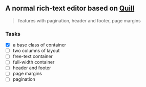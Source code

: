 ## A normal rich-text editor based on [Quill](www.quilljs.com)
>features with pagination, header and footer, page margins

### Tasks
- [x] a base class of container
- [ ] two columns of layout
- [ ] free-text container
- [ ] full-width container
- [ ] header and footer
- [ ] page margins 
- [ ] pagination